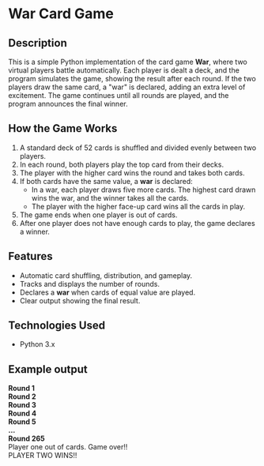 # War Card Game

## Description
This is a simple Python implementation of the card game **War**, where two virtual players battle automatically. Each player is dealt a deck, and the program simulates the game, showing the result after each round. If the two players draw the same card, a "war" is declared, adding an extra level of excitement. The game continues until all rounds are played, and the program announces the final winner.

## How the Game Works
1. A standard deck of 52 cards is shuffled and divided evenly between two players.
2. In each round, both players play the top card from their decks.
3. The player with the higher card wins the round and takes both cards.
4. If both cards have the same value, a **war** is declared:
    - In a war, each player draws five more cards. The highest card drawn wins the war, and the winner takes all the cards.
    - The player with the higher face-up card wins all the cards in play.
5. The game ends when one player is out of cards.
6. After one player does not have enough cards to play, the game declares a winner.

## Features
- Automatic card shuffling, distribution, and gameplay.
- Tracks and displays the number of rounds.
- Declares a **war** when cards of equal value are played.
- Clear output showing the final result.

## Technologies Used
- Python 3.x

## Example output
**Round 1**  
**Round 2**  
**Round 3**  
**Round 4**  
**Round 5**  
**...**  
**Round 265**  
Player one out of cards. Game over!!  
PLAYER TWO WINS!!  
